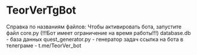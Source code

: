 # TeorVerTgBot
Справка по названиям файлов:
Чтобы активировать бота, запустите файл core.py (!!!Бот имеет ограничение на время работы!!!)
database.db - база данных
quest_generator.py - генератор задач
ссылка на бота в телеграме - t.me/TeorVer_bot
